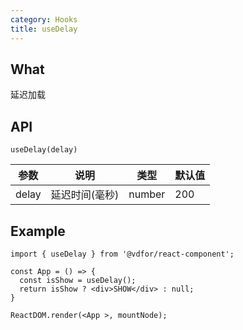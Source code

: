 ```yaml
---
category: Hooks
title: useDelay
---
```


## What

延迟加载

## API

`useDelay(delay)`

| 参数 | 说明 | 类型 | 默认值 |
| --- | --- | --- | --- |
| delay | 延迟时间(毫秒) | number | 200 |

## Example

```tsx
import { useDelay } from '@vdfor/react-component';

const App = () => {
  const isShow = useDelay();
  return isShow ? <div>SHOW</div> : null;
}

ReactDOM.render(<App >, mountNode);
```
